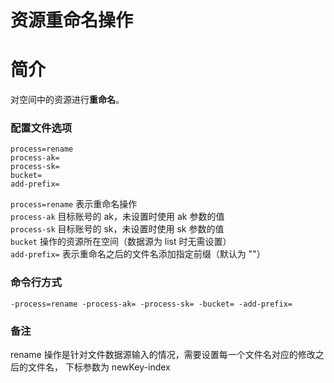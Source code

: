 # 资源重命名操作

# 简介
对空间中的资源进行**重命名**。

### 配置文件选项
```
process=rename
process-ak=
process-sk=
bucket=
add-prefix=
```
`process=rename` 表示重命名操作  
`process-ak` 目标账号的 ak，未设置时使用 ak 参数的值  
`process-sk` 目标账号的 sk，未设置时使用 sk 参数的值  
`bucket` 操作的资源所在空间（数据源为 list 时无需设置）  
`add-prefix=` 表示重命名之后的文件名添加指定前缀（默认为 ""）  

### 命令行方式
```
-process=rename -process-ak= -process-sk= -bucket= -add-prefix=
```

### 备注
rename 操作是针对文件数据源输入的情况，需要设置每一个文件名对应的修改之后的文件名，
下标参数为 newKey-index
